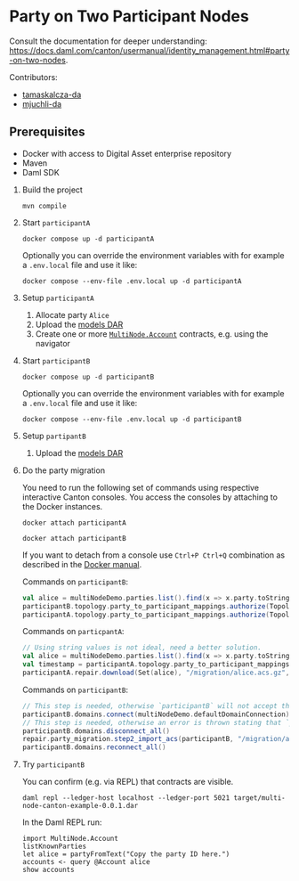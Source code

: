 # Party on Two Participant Nodes

Consult the documentation for deeper understanding: https://docs.daml.com/canton/usermanual/identity_management.html#party-on-two-nodes.

Contributors:
 - [tamaskalcza-da](https://github.com/tamaskalcza-da)
 - [mjuchli-da](https://github.com/mjuchli-da)

## Prerequisites
- Docker with access to Digital Asset enterprise repository
- Maven
- Daml SDK

1. Build the project

   ```shell
   mvn compile
   ```

2. Start `participantA`

   ```shell
   docker compose up -d participantA
   ```

   Optionally you can override the environment variables with for example a `.env.local` file and use it like:

   ```shell
   docker compose --env-file .env.local up -d participantA
   ```

3. Setup `participantA`
    1. Allocate party `Alice`
    2. Upload the [models DAR]
    3. Create one or more [`MultiNode.Account`] contracts, e.g. using the navigator
4. Start `participantB`

   ```shell
   docker compose up -d participantB
   ```

   Optionally you can override the environment variables with for example a `.env.local` file and use it like:

   ```shell
   docker compose --env-file .env.local up -d participantB
   ```

5. Setup `partipantB`
    1. Upload the [models DAR]
6. Do the party migration

   You need to run the following set of commands using respective interactive Canton consoles. You access the consoles by attaching to the Docker instances.

   ```shell
   docker attach participantA
   ```

   ```shell
   docker attach participantB
   ```

   If you want to detach from a console use `Ctrl+P Ctrl+Q` combination as described in the [Docker manual](https://docs.docker.com/engine/reference/commandline/attach/#description).

   Commands on `participantB`:

   ```scala
   val alice = multiNodeDemo.parties.list().find(x => x.party.toString.contains("Alice")).get.party
   participantB.topology.party_to_participant_mappings.authorize(TopologyChangeOp.Add, alice, participantB.id, RequestSide.To, ParticipantPermission.Submission)
   participantA.topology.party_to_participant_mappings.authorize(TopologyChangeOp.Add, alice, participantB.id, RequestSide.From, ParticipantPermission.Submission)
   ```

   Commands on `particpantA`:

   ```scala
   // Using string values is not ideal, need a better solution.
   val alice = multiNodeDemo.parties.list().find(x => x.party.toString.contains("Alice")).get.party
   val timestamp = participantA.topology.party_to_participant_mappings.list(filterStore = "multiNodeDemo", filterParty = "Alice").map(_.context.validFrom).max
   participantA.repair.download(Set(alice), "/migration/alice.acs.gz", filterDomainId = "multiNodeDemo", timestamp = Some(timestamp))
   ```

   Commands on `participantB`:

   ```scala
   // This step is needed, otherwise `participantB` will not accept the ACS import.
   participantB.domains.connect(multiNodeDemo.defaultDomainConnection)
   // This step is needed, otherwise an error is thrown stating that `participantB` is still connected.
   participantB.domains.disconnect_all()
   repair.party_migration.step2_import_acs(participantB, "/migration/alice.acs.gz")
   participantB.domains.reconnect_all()
   ```

7. Try `participantB`

   You can confirm (e.g. via REPL) that contracts are visible.

   ```shell
   daml repl --ledger-host localhost --ledger-port 5021 target/multi-node-canton-example-0.0.1.dar
   ```

   In the Daml REPL run:

   ```shell
   import MultiNode.Account
   listKnownParties
   let alice = partyFromText("Copy the party ID here.")
   accounts <- query @Account alice
   show accounts
   ```

[models DAR]: target/multi-node-canton-example-0.0.1.dar
[`MultiNode.Account`]: src/main/daml/MultiNode/Account.daml
